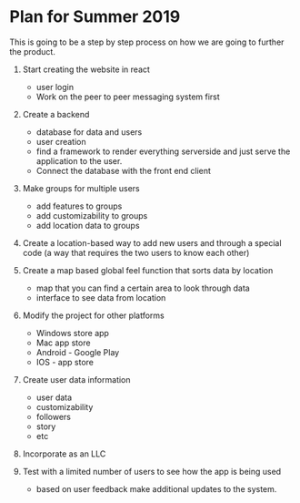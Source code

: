 # Plan for Summer 2019
This is going to be a step by step process on how we are going to further the product.

1. Start creating the website in react
    * user login
    * Work on the peer to peer messaging system first
2. Create a backend
    * database for data and users
    * user creation
    * find a framework to render everything serverside and just serve the application to the user.
    * Connect the database with the front end client
3. Make groups for multiple users
    * add features to groups
    * add customizability to groups
    * add location data to groups
4. Create a location-based way to add new users and through a special code (a way that requires the two users to know each other)

5. Create a map based global feel function that sorts data by location
    * map that you can find a certain area to look through data
    * interface to see data from location
6. Modify the project for other platforms
    * Windows store app
    * Mac app store
    * Android - Google Play
    * IOS - app store
7. Create user data information
    * user data
    * customizability
    * followers
    * story
    * etc
8. Incorporate as an LLC

9. Test with a limited number of users to see how the app is being used
    * based on user feedback make additional updates to the system.